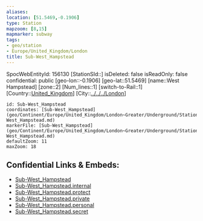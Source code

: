 ```yaml
---
aliases: 
location: [51.5469,-0.1906]
type: Station 
mapzoom: [8,15] 
mapmarker: subway 
tags:
- geo/station
- Europe/United_Kingdom/London
title: Sub-West_Hampstead
---
```

SpocWebEntityId: 156130
[StationSId::]
isDeleted: false
isReadOnly: false
confidential: public
[geo-lon::-0.1906]
[geo-lat::51.5469]
[name::West Hampstead]
[zone::2]
[Num_lines::1]
[switch-to-Rail::1]
[Country::[United_Kingdom](geo/Continent/Europe/United_Kingdom.md)]
[City::[../../../London](../../../London)]


```leaflet
id: Sub-West_Hampstead
coordinates: [Sub-West_Hampstead](geo/Continent/Europe/United_Kingdom/London~Greater/Underground/Station/Sub-West_Hampstead.md)
markerFile: [Sub-West_Hampstead](geo/Continent/Europe/United_Kingdom/London~Greater/Underground/Station/Sub-West_Hampstead.md)
defaultZoom: 11 
maxZoom: 18
```


## Confidential Links & Embeds: 
- [Sub-West_Hampstead](../../../../../../../../_public/geo/Continent/Europe/United_Kingdom/London~Greater/Underground/Station/Sub-West_Hampstead.md) 
- [Sub-West_Hampstead.internal](../../../../../../../../_internal/geo/Continent/Europe/United_Kingdom/London~Greater/Underground/Station/Sub-West_Hampstead.internal.md) 
- [Sub-West_Hampstead.protect](../../../../../../../../_protect/geo/Continent/Europe/United_Kingdom/London~Greater/Underground/Station/Sub-West_Hampstead.protect.md) 
- [Sub-West_Hampstead.private](../../../../../../../../_private/geo/Continent/Europe/United_Kingdom/London~Greater/Underground/Station/Sub-West_Hampstead.private.md) 
- [Sub-West_Hampstead.personal](../../../../../../../../_personal/geo/Continent/Europe/United_Kingdom/London~Greater/Underground/Station/Sub-West_Hampstead.personal.md) 
- [Sub-West_Hampstead.secret](../../../../../../../../_secret/geo/Continent/Europe/United_Kingdom/London~Greater/Underground/Station/Sub-West_Hampstead.secret.md) 
